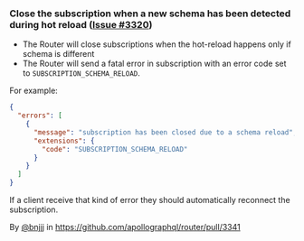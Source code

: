 ### Close the subscription when a new schema has been detected during hot reload ([Issue #3320](https://github.com/apollographql/router/issues/3320))

+ The Router will close subscriptions when the hot-reload happens only if schema is different
+ The Router will send a fatal error in subscription with an error code set to `SUBSCRIPTION_SCHEMA_RELOAD`.

For example:

```json
{
  "errors": [
    {
      "message": "subscription has been closed due to a schema reload",
      "extensions": {
        "code": "SUBSCRIPTION_SCHEMA_RELOAD"
      }
    }
  ]
}
```

If a client receive that kind of error they should automatically reconnect the subscription.

By [@bnjjj](https://github.com/bnjjj) in https://github.com/apollographql/router/pull/3341